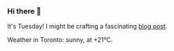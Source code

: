 ### Hi there :wave:

It's Tuesday! I might be crafting a fascinating [blog post](https://benjaminwuethrich.dev).

Weather in Toronto: sunny, at +21°C.
